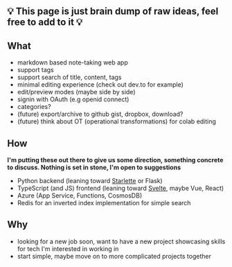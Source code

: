 ## 💡 **This page is just brain dump of raw ideas, feel free to add to it** 💡

## What

* markdown based note-taking web app
* support tags
* support search of title, content, tags
* minimal editing experience (check out dev.to for example)
* edit/preview modes (maybe side by side)
* signin with OAuth (e.g openid connect)
* categories?
* (future) export/archive to github gist, dropbox, download?
* (future) think about OT (operational transformations) for colab editing

## How

**I'm putting these out there to give us some direction, something concrete to discuss. Nothing is set in stone, I'm open to suggestions** 

* Python backend (leaning toward [Starlette](https://www.starlette.io/) or Flask)
* TypeScript (and JS) frontend (leaning toward [Svelte](https://svelte.dev), maybe Vue, React)
* Azure (App Service, Functions, CosmosDB)
* Redis for an inverted index implementation for simple search

## Why

* looking for a new job soon, want to have a new project showcasing skills for tech I'm interested in working in
* start simple, maybe move on to more complicated projects together

